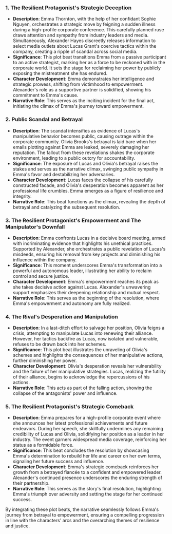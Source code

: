 ### 1. The Resilient Protagonist's Strategic Deception
- **Description**: Emma Thornton, with the help of her confidant Sophie Nguyen, orchestrates a strategic move by feigning a sudden illness during a high-profile corporate conference. This carefully planned ruse draws attention and sympathy from industry leaders and media. Simultaneously, Alexander Hayes discreetly releases information to select media outlets about Lucas Grant's coercive tactics within the company, creating a ripple of scandal across social media.
- **Significance**: This plot beat transitions Emma from a passive participant to an active strategist, marking her as a force to be reckoned with in the corporate world. It sets the stage for reclaiming her power by publicly exposing the mistreatment she has endured.
- **Character Development**: Emma demonstrates her intelligence and strategic prowess, shifting from victimhood to empowerment. Alexander's role as a supportive partner is solidified, showing his commitment to Emma's cause.
- **Narrative Role**: This serves as the inciting incident for the final act, initiating the climax of Emma's journey toward empowerment.

### 2. Public Scandal and Betrayal
- **Description**: The scandal intensifies as evidence of Lucas's manipulative behavior becomes public, causing outrage within the corporate community. Olivia Brooks's betrayal is laid bare when her emails plotting against Emma are leaked, severely damaging her reputation. The fallout from these revelations shakes the corporate environment, leading to a public outcry for accountability.
- **Significance**: The exposure of Lucas and Olivia's betrayal raises the stakes and serves as the narrative climax, swinging public sympathy in Emma's favor and destabilizing her adversaries.
- **Character Development**: Lucas faces the collapse of his carefully constructed facade, and Olivia's desperation becomes apparent as her professional life crumbles. Emma emerges as a figure of resilience and integrity.
- **Narrative Role**: This beat functions as the climax, revealing the depth of betrayal and catalyzing the subsequent resolution.

### 3. The Resilient Protagonist's Empowerment and The Manipulator's Downfall
- **Description**: Emma confronts Lucas in a decisive board meeting, armed with incriminating evidence that highlights his unethical practices. Supported by Alexander, she orchestrates a public revelation of Lucas's misdeeds, ensuring his removal from key projects and diminishing his influence within the company.
- **Significance**: This moment underscores Emma's transformation into a powerful and autonomous leader, illustrating her ability to reclaim control and secure justice.
- **Character Development**: Emma's empowerment reaches its peak as she takes decisive action against Lucas. Alexander's unwavering support emphasizes their deepening relationship and mutual respect.
- **Narrative Role**: This serves as the beginning of the resolution, where Emma's empowerment and autonomy are fully realized.

### 4. The Rival's Desperation and Manipulation
- **Description**: In a last-ditch effort to salvage her position, Olivia feigns a crisis, attempting to manipulate Lucas into renewing their alliance. However, her tactics backfire as Lucas, now isolated and vulnerable, refuses to be drawn back into her schemes.
- **Significance**: This plot beat illustrates the unraveling of Olivia's schemes and highlights the consequences of her manipulative actions, further diminishing her power.
- **Character Development**: Olivia's desperation reveals her vulnerability and the failure of her manipulative strategies. Lucas, realizing the futility of their alliance, begins to acknowledge the repercussions of his actions.
- **Narrative Role**: This acts as part of the falling action, showing the collapse of the antagonists' power and influence.

### 5. The Resilient Protagonist's Strategic Comeback
- **Description**: Emma prepares for a high-profile corporate event where she announces her latest professional achievements and future endeavors. During her speech, she skillfully undermines any remaining credibility of Lucas and Olivia, solidifying her position as a leader in her industry. The event garners widespread media coverage, reinforcing her status as a formidable force.
- **Significance**: This beat concludes the resolution by showcasing Emma's determination to rebuild her life and career on her own terms, signaling her future success and influence.
- **Character Development**: Emma's strategic comeback reinforces her growth from a betrayed fiancée to a confident and empowered leader. Alexander's continued presence underscores the enduring strength of their partnership.
- **Narrative Role**: This serves as the story's final resolution, highlighting Emma's triumph over adversity and setting the stage for her continued success.

By integrating these plot beats, the narrative seamlessly follows Emma's journey from betrayal to empowerment, ensuring a compelling progression in line with the characters' arcs and the overarching themes of resilience and justice.